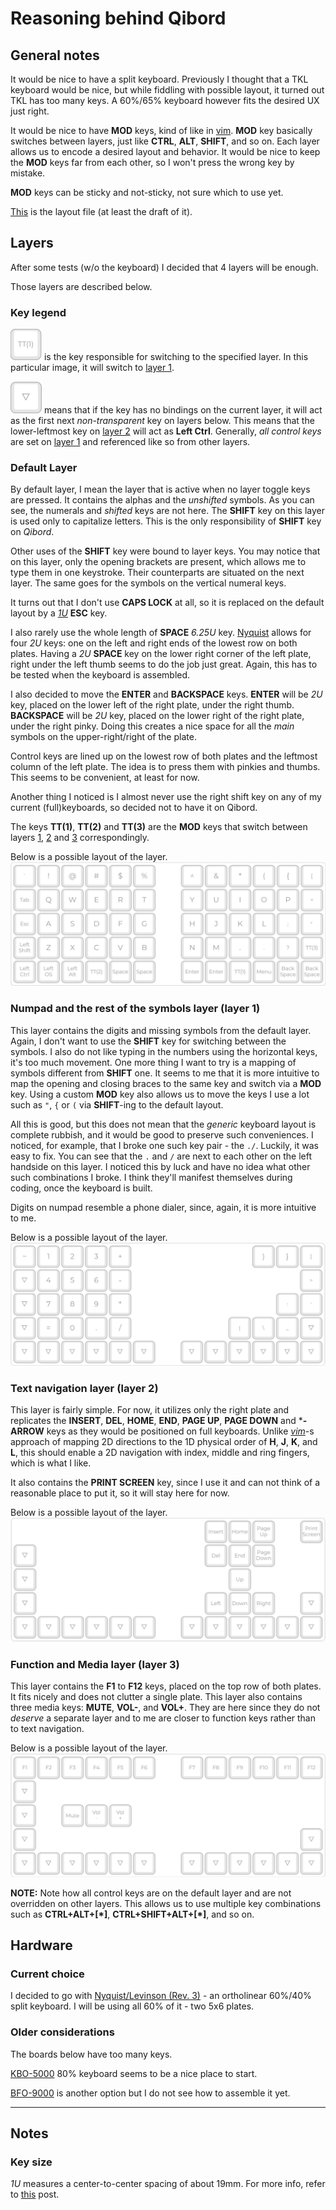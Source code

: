 # Reasoning behind **Qibord**

## General notes

It would be nice to have a split keyboard. Previously I thought that a TKL keyboard would be nice, but while fiddling with possible layout, it turned out TKL has too many keys. A 60%/65% keyboard however fits the desired UX just right.

It would be nice to have **MOD** keys, kind of like in [vim](vim.org). **MOD** key basically switches between layers, just like **CTRL**, **ALT**, **SHIFT**, and so on. Each layer allows us to encode a desired layout and behavior. It would be nice to keep the **MOD** keys far from each other, so I won't press the wrong key by mistake.

**MOD** keys can be sticky and not-sticky, not sure which to use yet.

[This](qibord_layout.json) is the layout file (at least the draft of it).

## Layers

After some tests (w/o the keyboard) I decided that 4 layers will be enough.

Those layers are described below.

### Key legend

![Layer toggle key](layers/layer_toggle_key_small.jpg) is the key responsible for switching to the specified layer. In this particular image, it will switch to [layer 1](#numpad-and-the-rest-of-the-symbols-layer-layer-1).

![Next non-transparent key](layers/next_non_transparent_key_small.jpg) means that if the key has no bindings on the current layer, it will act as the first next *non-transparent* key on layers below. This means that the lower-leftmost key on [layer 2](#text-navigation-layer-layer-2) will act as **Left Ctrl**. Generally, _all control keys_ are set on [layer 1](#key-size) and referenced like so from other layers.

### Default Layer

By default layer, I mean the layer that is active when no layer toggle keys are pressed. It contains the alphas and the _unshifted_ symbols. As you can see, the numerals and _shifted_ keys are not here. The **SHIFT** key on this layer is used only to capitalize letters. This is the only responsibility of **SHIFT** key on _Qibord_.

Other uses of the **SHIFT** key were bound to layer keys. You may notice that on this layer, only the opening brackets are present, which allows me to type them in one keystroke. Their counterparts are situated on the next layer. The same goes for the symbols on the vertical numeral keys.

It turns out that I don't use **CAPS LOCK** at all, so it is replaced on the default layout by a [_1U_](#key-size) **ESC** key.

I also rarely use the whole length of **SPACE** _6.25U_ key. [Nyquist](https://keeb.io/collections/split-keyboard-parts/products/nyquist-keyboard) allows for four _2U_ keys: one on the left and right ends of the lowest row on both plates. Having a _2U_ **SPACE** key on the lower right corner of the left plate, right under the left thumb seems to do the job just great. Again, this has to be tested when the keyboard is assembled.

I also decided to move the **ENTER** and **BACKSPACE** keys. **ENTER** will be _2U_ key, placed on the lower left of the right plate, under the right thumb. **BACKSPACE** will be _2U_ key, placed on the lower right of the right plate, under the right pinky. Doing this creates a nice space for all the _main_ symbols on the upper-right/right of the plate.

Control keys are lined up on the lowest row of both plates and the leftmost column of the left plate. The idea is to press them with pinkies and thumbs. This seems to be convenient, at least for now.

Another thing I noticed is I almost never use the right shift key on any of my current (full)keyboards, so decided not to have it on Qibord.

The keys **TT(1)**, **TT(2)** and **TT(3)** are the **MOD** keys that switch between layers [1](#numpad-and-the-rest-of-the-symbols-layer-layer-1), [2](#text-navigation-layer-layer-2) and [3](#fn-and-media-layer-layer-3) correspondingly.

Below is a possible layout of the layer.
![Default layer](layers/default_layout.jpg)

### Numpad and the rest of the symbols layer (layer 1)

This layer contains the digits and missing symbols from the default layer. Again, I don't want to use the **SHIFT** key for switching between the symbols. I also do not like typing in the numbers using the horizontal keys, it's too much movement. One more thing I want to try is a mapping of symbols different from **SHIFT** one. It seems to me that it is more intuitive to map the opening and closing braces to the same key and switch via a ****MOD**** key. Using a custom **MOD** key also allows us to move the keys I use a lot such as `"`, `{` or `(` via **SHIFT**-ing to the default layout.

All this is good, but this does not mean that the _generic_ keyboard layout is complete rubbish, and it would be good to preserve such conveniences. I noticed, for example, that I broke one such key pair - the `./`. Luckily, it was easy to fix. You can see that the `.` and `/` are next to each other on the left handside on this layer. I noticed this by luck and have no idea what other such combinations I broke. I think they'll manifest themselves during coding, once the keyboard is built.

Digits on numpad resemble a phone dialer, since, again, it is more intuitive to me.

Below is a possible layout of the layer.
![Numpad and Symbol layer](layers/numpad_and_symbols.jpg)

### Text navigation layer (layer 2)

This layer is fairly simple. For now, it utilizes only the right plate and replicates the **INSERT**, **DEL**, **HOME**, **END**, **PAGE UP**, **PAGE DOWN** and ***-ARROW** keys as they would be positioned on full keyboards. Unlike [_vim_](vim.org)-s approach of mapping 2D directions to the 1D physical order of **H**, **J**, **K**, and **L**, this should enable a 2D navigation with index, middle and ring fingers, which is what I like.

It also contains the **PRINT SCREEN** key, since I use it and can not think of a reasonable place to put it, so it will stay here for now.

Below is a possible layout of the layer.
![Text navigation layer](layers/text_navigation.jpg)

### Function and Media layer (layer 3)

This layer contains the **F1** to **F12** keys, placed on the top row of both plates. It fits nicely and does not clutter a single plate. This layer also contains three media keys: **MUTE**, **VOL-**, and **VOL+**. They are here since they do not _deserve_ a separate layer and to me are closer to function keys rather than to text navigation.

Below is a possible layout of the layer.
![**FN** and Media layer](layers/fn_keys_and_media.jpg)

**NOTE:** Note how all control keys are on the default layer and are not overridden on other layers. This allows us to use multiple key combinations such as **CTRL+ALT+[*]**, **CTRL+SHIFT+ALT+[*]**, and so on.

## Hardware

### Current choice

I decided to go with [Nyquist/Levinson (Rev. 3)](https://keeb.io/collections/split-keyboard-parts/products/nyquist-keyboard) - an ortholinear 60%/40% split keyboard. I will be using all 60% of it - two 5x6 plates.

### Older considerations

The boards below have too many keys.

[KBO-5000](https://keeb.io/collections/frontpage/products/kbo-5000-split-staggered-80-keyboard) 80% keyboard seems to be a nice place to start.

[BFO-9000](https://keeb.io/collections/frontpage/products/bfo-9000-keyboard-customizable-full-size-split-ortholinear) is another option but I do not see how to assemble it yet.

----------

## Notes

### Key size

_1U_ measures a center-to-center spacing of about 19mm. For more info, refer to [this](https://www.reddit.com/r/MechanicalKeyboards/wiki/keycap_guides#wiki_key_spacing) post.
